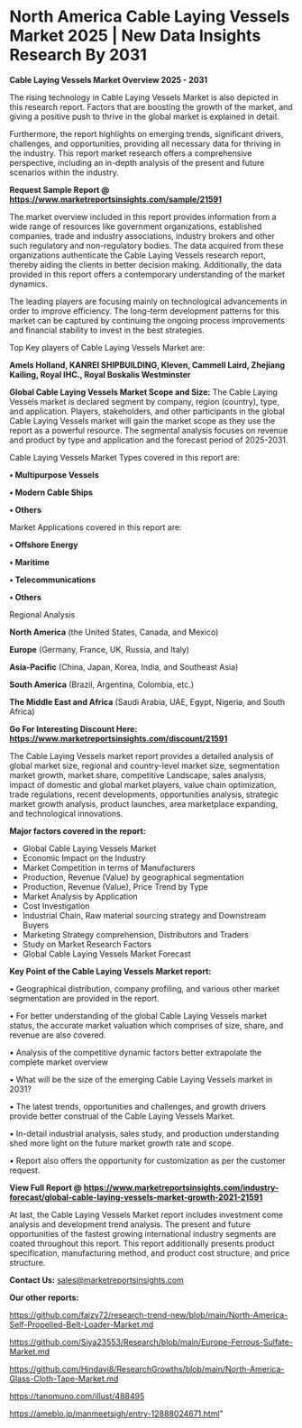 # North America Cable Laying Vessels Market 2025 | New Data Insights Research By 2031

<Strong> Cable Laying Vessels Market Overview 2025 - 2031</strong>

The rising technology in Cable Laying Vessels Market is also depicted in this research report. Factors that are boosting the growth of the market, and giving a positive push to thrive in the global market is explained in detail.

Furthermore, the report highlights on emerging trends, significant drivers, challenges, and opportunities, providing all necessary data for thriving in the industry. This report market research offers a comprehensive perspective, including an in-depth analysis of the present and future scenarios within the industry.

<strong>Request Sample Report @ <a href=https://www.marketreportsinsights.com/sample/21591>https://www.marketreportsinsights.com/sample/21591</a></strong>

The market overview included in this report provides information from a wide range of resources like government organizations, established companies, trade and industry associations, industry brokers and other such regulatory and non-regulatory bodies. The data acquired from these organizations authenticate the Cable Laying Vessels research report, thereby aiding the clients in better decision making. Additionally, the data provided in this report offers a contemporary understanding of the market dynamics.

The leading players are focusing mainly on technological advancements in order to improve efficiency. The long-term development patterns for this market can be captured by continuing the ongoing process improvements and financial stability to invest in the best strategies.

Top Key players of Cable Laying Vessels Market are:

<strong>Amels Holland, KANREI SHIPBUILDING, Kleven, Cammell Laird, Zhejiang Kailing, Royal IHC., Royal Boskalis Westminster</strong>

<strong><b>Global Cable Laying Vessels Market Scope and Size:</b></strong>
The Cable Laying Vessels market is declared segment by company, region (country), type, and application. Players, stakeholders, and other participants in the global Cable Laying Vessels market will gain the market scope as they use the report as a powerful resource. The segmental analysis focuses on revenue and product by type and application and the forecast period of 2025-2031.

Cable Laying Vessels Market Types covered in this report are:

<strong>• Multipurpose Vessels

• Modern Cable Ships

• Others</strong>

Market Applications covered in this report are:

<strong>• Offshore Energy

• Maritime

• Telecommunications

• Others</strong> 

Regional Analysis

<strong>North America</strong> (the United States, Canada, and Mexico)

<strong>Europe</strong> (Germany, France, UK, Russia, and Italy)

<strong>Asia-Pacific</strong> (China, Japan, Korea, India, and Southeast Asia)

<strong>South America</strong> (Brazil, Argentina, Colombia, etc.)

<strong>The Middle East and Africa</strong> (Saudi Arabia, UAE, Egypt, Nigeria, and South Africa)

<strong>Go For Interesting Discount Here: <a href=https://www.marketreportsinsights.com/discount/21591>https://www.marketreportsinsights.com/discount/21591</a></strong>

The Cable Laying Vessels market report provides a detailed analysis of global market size, regional and country-level market size, segmentation market growth, market share, competitive Landscape, sales analysis, impact of domestic and global market players, value chain optimization, trade regulations, recent developments, opportunities analysis, strategic market growth analysis, product launches, area marketplace expanding, and technological innovations.

<strong><b>Major factors covered in the report:</b></strong>
<ul>
  <li>Global Cable Laying Vessels Market </li>
  <li>Economic Impact on the Industry</li>
  <li>Market Competition in terms of Manufacturers</li>
  <li>Production, Revenue (Value) by geographical segmentation</li>
  <li>Production, Revenue (Value), Price Trend by Type</li>
  <li>Market Analysis by Application</li>
  <li>Cost Investigation</li>
  <li>Industrial Chain, Raw material sourcing strategy and Downstream Buyers</li>
  <li>Marketing Strategy comprehension, Distributors and Traders</li>
  <li>Study on Market Research Factors</li>
  <li>Global Cable Laying Vessels Market Forecast</li>
</ul>

<strong><b>Key Point of the Cable Laying Vessels Market report:</b></strong>

• Geographical distribution, company profiling, and various other market segmentation are provided in the report.

• For better understanding of the global Cable Laying Vessels market status, the accurate market valuation which comprises of size, share, and revenue are also covered.

• Analysis of the competitive dynamic factors better extrapolate the complete market overview

• What will be the size of the emerging Cable Laying Vessels market in 2031?

• The latest trends, opportunities and challenges, and growth drivers provide better construal of the Cable Laying Vessels Market.

• In-detail industrial analysis, sales study, and production understanding shed more light on the future market growth rate and scope.

• Report also offers the opportunity for customization as per the customer request.

<strong><b>View Full Report @ <a href=https://www.marketreportsinsights.com/industry-forecast/global-cable-laying-vessels-market-growth-2021-21591>https://www.marketreportsinsights.com/industry-forecast/global-cable-laying-vessels-market-growth-2021-21591</a></b></strong>


At last, the Cable Laying Vessels Market report includes investment come analysis and development trend analysis. The present and future opportunities of the fastest growing international industry segments are coated throughout this report. This report additionally presents product specification, manufacturing method, and product cost structure, and price structure.

<strong>Contact Us:</strong>
sales@marketreportsinsights.com

<strong>Our other reports:</strong>

<a href=https://github.com/faizy72/research-trend-new/blob/main/North-America-Self-Propelled-Belt-Loader-Market.md>https://github.com/faizy72/research-trend-new/blob/main/North-America-Self-Propelled-Belt-Loader-Market.md</a>

<a href=https://github.com/Siya23553/Research/blob/main/Europe-Ferrous-Sulfate-Market.md>https://github.com/Siya23553/Research/blob/main/Europe-Ferrous-Sulfate-Market.md</a>

<a href=https://github.com/Hindavi8/ResearchGrowths/blob/main/North-America-Glass-Cloth-Tape-Market.md>https://github.com/Hindavi8/ResearchGrowths/blob/main/North-America-Glass-Cloth-Tape-Market.md</a>

<a href=https://tanomuno.com/illust/488495>https://tanomuno.com/illust/488495</a>

<a href=https://ameblo.jp/manmeetsigh/entry-12888024671.html>https://ameblo.jp/manmeetsigh/entry-12888024671.html</a>"

